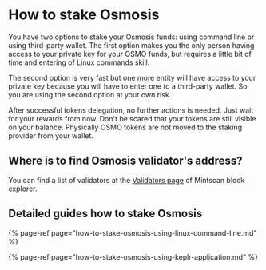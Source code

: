 # How to stake Osmosis

You have two options to stake your Osmosis funds: using command line or using third-party wallet. The first option makes you the only person having access to your private key for your OSMO funds, but requires a little bit of time and entering of Linux commands skill.

The second option is very fast but one more entity will have access to your private key because you will have to enter one to a third-party wallet. So you are using the second option at your own risk.

After successful tokens delegation, no further actions is needed. Just wait for your rewards from now. Don't be scared that your tokens are still visible on your balance. Physically OSMO tokens are not moved to the staking provider from your wallet.

## Where is to find Osmosis validator's address?

You can find a list of validators at the [Validators page](https://www.mintscan.io/osmosis/validators) of Mintscan block explorer.

## Detailed guides how to stake Osmosis

{% page-ref page="how-to-stake-osmosis-using-linux-command-line.md" %}

{% page-ref page="how-to-stake-osmosis-using-keplr-application.md" %}



